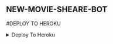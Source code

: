 ## NEW-MOVIE-SHEARE-BOT

#DEPLOY TO HEROKU
<details><summary>Deploy To Heroku</summary>
<p>
<br>
<a href="https://heroku.com/deploy?template=https://github.com/arjunsangu/NEW-MOVIE-SHEARE-BOT">
  <img src="https://www.herokucdn.com/deploy/button.svg" alt="Deploy">
</a>
</p>
</details>
